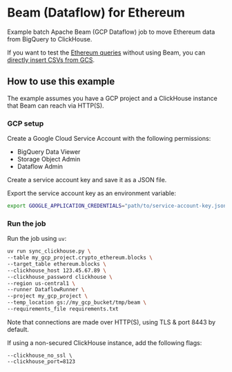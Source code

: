 # Beam (Dataflow) for Ethereum

Example batch Apache Beam (GCP Dataflow) job to move Ethereum data from BigQuery to ClickHouse.

If you want to test the [Ethereum queries](../../queries/README.md) without using Beam, you can [directly insert CSVs from GCS](../inserts/README.md).

## How to use this example

The example assumes you have a GCP project and a ClickHouse instance that Beam can reach via HTTP(S).

### GCP setup
Create a Google Cloud Service Account with the following permissions:
 - BigQuery Data Viewer
 - Storage Object Admin
 - Dataflow Admin

Create a service account key and save it as a JSON file.

Export the service account key as an environment variable:

```bash
export GOOGLE_APPLICATION_CREDENTIALS="path/to/service-account-key.json"
```

### Run the job

Run the job using `uv`:

```bash
uv run sync_clickhouse.py \
--table my_gcp_project.crypto_ethereum.blocks \
--target_table ethereum.blocks \
--clickhouse_host 123.45.67.89 \
--clickhouse_password clickhouse \
--region us-central1 \
--runner DataflowRunner \
--project my_gcp_project \
--temp_location gs://my_gcp_bucket/tmp/beam \
--requirements_file requirements.txt
```

Note that connections are made over HTTP(S), using TLS & port 8443 by default.

If using a non-secured ClickHouse instance, add the following flags:

```
--clickhouse_no_ssl \
--clickhouse_port=8123
```